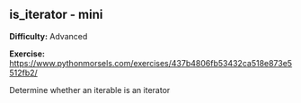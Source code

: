 ## is_iterator - mini

**Difficulty:** Advanced

**Exercise:** https://www.pythonmorsels.com/exercises/437b4806fb53432ca518e873e5512fb2/

Determine whether an iterable is an iterator
    